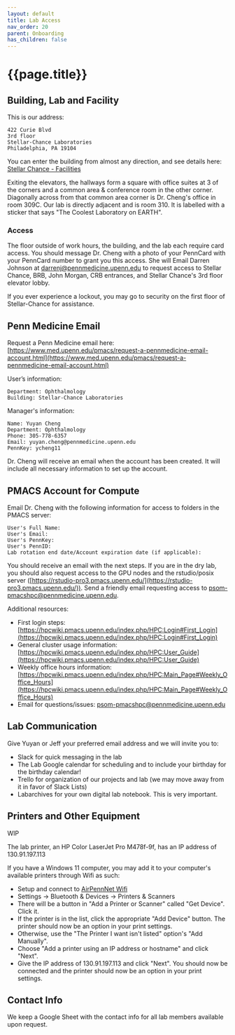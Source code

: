 ```yaml
---
layout: default
title: Lab Access
nav_order: 20
parent: Onboarding
has_children: false
---
```


# {{page.title}}

## Building, Lab and Facility

This is our address:

    422 Curie Blvd
    3rd floor
    Stellar-Chance Laboratories
    Philadelphia, PA 19104

You can enter the building from almost any direction, and see details here: [Stellar Chance - Facilities](https://facilities.upenn.edu/sites/default/files/pennaccess/PA0027-StellarChance.pdf)

Exiting the elevators, the hallways form a square with office suites at 3 of the corners and a common area & conference room in the other corner. Diagonally across from that common area corner is Dr. Cheng's office in room 309C. Our lab is directly adjacent and is room 310. It is labelled with a sticker that says "The Coolest Laboratory on EARTH".

[comment]: <> (Include a picture of the floor layout here instead of just the description.)

### Access

The floor outside of work hours, the building, and the lab each require card access. You should message Dr. Cheng with a photo of your PennCard with your PennCard number to grant you this access. She will Email Darren Johnson at [darrenj@pennmedicine.upenn.edu](darrenj@pennmedicine.upenn.edu) to request access to Stellar Chance, BRB, John Morgan, CRB entrances, and Stellar Chance's 3rd floor elevator lobby.

If you ever experience a lockout, you may go to security on the first floor of Stellar-Chance for assistance.

## Penn Medicine Email

Request a Penn Medicine email here: [https://www.med.upenn.edu/pmacs/request-a-pennmedicine-email-account.html](https://www.med.upenn.edu/pmacs/request-a-pennmedicine-email-account.html)

User’s information:

    Department: Ophthalmology
    Building: Stellar-Chance Laboratories

Manager's information:

    Name: Yuyan Cheng
    Department: Ophthalmology
    Phone: 305-778-6357
    Email: yuyan.cheng@pennmedicine.upenn.edu
    PennKey: ycheng11

Dr. Cheng will receive an email when the account has been created. It will include all necessary information to set up the account.

## PMACS Account for Compute

Email Dr. Cheng with the following information for access to folders in the PMACS server:

    User's Full Name: 
    User's Email: 
    User's PennKey: 
    User's PennID: 
    Lab rotation end date/Account expiration date (if applicable):

You should receive an email with the next steps. If you are in the dry lab, you should also request access to the GPU nodes and the rstudio/posix server ([https://rstudio-pro3.pmacs.upenn.edu/](https://rstudio-pro3.pmacs.upenn.edu/)). Send a friendly email requesting access to [psom-pmacshpc@pennmedicine.upenn.edu](psom-pmacshpc@pennmedicine.upenn.edu).

Additional resources:
* First login steps: [https://hpcwiki.pmacs.upenn.edu/index.php/HPC:Login#First_Login](https://hpcwiki.pmacs.upenn.edu/index.php/HPC:Login#First_Login)
* General cluster usage information: [https://hpcwiki.pmacs.upenn.edu/index.php/HPC:User_Guide](https://hpcwiki.pmacs.upenn.edu/index.php/HPC:User_Guide)
* Weekly office hours information: [https://hpcwiki.pmacs.upenn.edu/index.php/HPC:Main_Page#Weekly_Office_Hours](https://hpcwiki.pmacs.upenn.edu/index.php/HPC:Main_Page#Weekly_Office_Hours)
* Email for questions/issues: [psom-pmacshpc@pennmedicine.upenn.edu](psom-pmacshpc@pennmedicine.upenn.edu)

## Lab Communication

Give Yuyan or Jeff your preferred email address and we will invite you to: 

* Slack for quick messaging in the lab 
* The Lab Google calendar for scheduling and to include your birthday for the birthday calendar! 
* Trello for organization of our projects and lab (we may move away from it in favor of Slack Lists) 
* Labarchives for your own digital lab notebook. This is very important. 

## Printers and Other Equipment

WIP

The lab printer, an HP Color LaserJet Pro M478f-9f, has an IP address of 130.91.197.113

If you have a Windows 11 computer, you may add it to your computer's available printers through Wifi as such:

* Setup and connect to [AirPennNet Wifi](https://www.isc.upenn.edu/how-to/connecting-airpennnet-and-joinnow)
* Settings -> Bluetooth & Devices -> Printers & Scanners 
* There will be a button in "Add a Printer or Scanner" called "Get Device". Click it.
* If the printer is in the list, click the appropriate "Add Device" button. The printer should now be an option in your print settings.
* Otherwise, use the "The Printer I want isn't listed" option's "Add Manually".
* Choose "Add a printer using an IP address or hostname" and click "Next".
* Give the IP address of 130.91.197.113 and click "Next". You should now be connected and the printer should now be an option in your print settings.

## Contact Info

We keep a Google Sheet with the contact info for all lab members available upon request.
